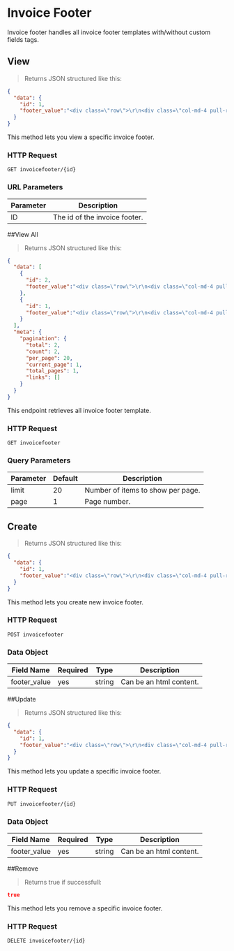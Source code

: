 # Invoice Footer 

Invoice footer handles all invoice footer templates with/without custom fields tags.

## View


> Returns JSON structured like this:

```json
{
  "data": {
    "id": 1,
    "footer_value":"<div class=\"row\">\r\n<div class=\"col-md-4 pull-right\">\r\n<strong>Total Tax:<\/strong>\r\n<span>{currency}{total_tax}<\/span>\r\n<\/div>\r\n<\/div>\r\n<div class=\"row\">\r\n   <div class=\"col-md-4 pull-right\">\r\n        <strong>Total:<\/strong>\r\n<span>{currency}{invoice_total}<\/span>\r\n<\/div>\r\n<\/div>\r\n\r\n<div class=\"row\">\r\n<div class=\"col-md-4 pull-right\">\r\n<strong>Current Balance:<\/strong>\r\n<span>{currency}{invoice_current_balance}<\/span>\r\n<\/div>\r\n<\/div>\r\n\r\n<div class=\"row\">&nbsp;<\/div>\r\n\r\n<div class=\"row\">\r\n<div class=\"col-md-12\">\r\nWe accept MasterCard, VISA, Discover, American Express and ACH payments. Do you have billing or payment questions? Contact billing at <b>{merchant_contact}<\/b>. We can also be reached via email, <b>{merchant_email}<\/b>.\r\n<\/div>\r\n<\/div>\r\n\r\n<div class=\"row\">&nbsp;<\/div>"
  }
}
```

This method lets you view a specific invoice footer.

### HTTP Request

`GET invoicefooter/{id}`

### URL Parameters

Parameter | Description
--------- | -----------
ID | The id of the invoice footer.

##View All

> Returns JSON structured like this:

```json
{
  "data": [
    {
      "id": 2,
      "footer_value":"<div class=\"row\">\r\n<div class=\"col-md-4 pull-right\">\r\n<strong>Total Tax:<\/strong>\r\n<span>{currency}{total_tax}<\/span>\r\n<\/div>\r\n<\/div>\r\n<div class=\"row\">\r\n   <div class=\"col-md-4 pull-right\">\r\n        <strong>Total:<\/strong>\r\n<span>{currency}{invoice_total}<\/span>\r\n<\/div>\r\n<\/div>\r\n\r\n<div class=\"row\">\r\n<div class=\"col-md-4 pull-right\">\r\n<strong>Current Balance:<\/strong>\r\n<span>{currency}{invoice_current_balance}<\/span>\r\n<\/div>\r\n<\/div>\r\n\r\n<div class=\"row\">&nbsp;<\/div>\r\n\r\n<div class=\"row\">\r\n<div class=\"col-md-12\">\r\nWe accept MasterCard, VISA, Discover, American Express and ACH payments. Do you have billing or payment questions? Contact billing at <b>{merchant_contact}<\/b>. We can also be reached via email, <b>{merchant_email}<\/b>.\r\n<\/div>\r\n<\/div>\r\n\r\n<div class=\"row\">&nbsp;<\/div>"
    },
    {
      "id": 1,
      "footer_value":"<div class=\"row\">\r\n<div class=\"col-md-4 pull-right\">\r\n<strong>Total Tax:<\/strong>\r\n<span>{currency}{total_tax}<\/span>\r\n<\/div>\r\n<\/div>\r\n<div class=\"row\">\r\n   <div class=\"col-md-4 pull-right\">\r\n        <strong>Total:<\/strong>\r\n<span>{currency}{invoice_total}<\/span>\r\n<\/div>\r\n<\/div>\r\n\r\n<div class=\"row\">\r\n<div class=\"col-md-4 pull-right\">\r\n<strong>Current Balance:<\/strong>\r\n<span>{currency}{invoice_current_balance}<\/span>\r\n<\/div>\r\n<\/div>\r\n\r\n<div class=\"row\">&nbsp;<\/div>\r\n\r\n<div class=\"row\">\r\n<div class=\"col-md-12\">\r\nWe accept MasterCard, VISA, Discover, American Express and ACH payments. Do you have billing or payment questions? Contact billing at <b>{merchant_contact}<\/b>. We can also be reached via email, <b>{merchant_email}<\/b>.\r\n<\/div>\r\n<\/div>\r\n\r\n<div class=\"row\">&nbsp;<\/div>"
    }
  ],
  "meta": {
    "pagination": {
      "total": 2,
      "count": 2,
      "per_page": 20,
      "current_page": 1,
      "total_pages": 1,
      "links": []
    }
  }
}
```

This endpoint retrieves all invoice footer template.

### HTTP Request

`GET invoicefooter`

### Query Parameters

Parameter | Default | Description
--------- | ------- | -----------
limit | 20 | Number of items to show per page.
page | 1 | Page number.

## Create

> Returns JSON structured like this:

```json
{
  "data": {
    "id": 1,
    "footer_value":"<div class=\"row\">\r\n<div class=\"col-md-4 pull-right\">\r\n<strong>Total Tax:<\/strong>\r\n<span>{currency}{total_tax}<\/span>\r\n<\/div>\r\n<\/div>\r\n<div class=\"row\">\r\n   <div class=\"col-md-4 pull-right\">\r\n        <strong>Total:<\/strong>\r\n<span>{currency}{invoice_total}<\/span>\r\n<\/div>\r\n<\/div>\r\n\r\n<div class=\"row\">\r\n<div class=\"col-md-4 pull-right\">\r\n<strong>Current Balance:<\/strong>\r\n<span>{currency}{invoice_current_balance}<\/span>\r\n<\/div>\r\n<\/div>\r\n\r\n<div class=\"row\">&nbsp;<\/div>\r\n\r\n<div class=\"row\">\r\n<div class=\"col-md-12\">\r\nWe accept MasterCard, VISA, Discover, American Express and ACH payments. Do you have billing or payment questions? Contact billing at <b>{merchant_contact}<\/b>. We can also be reached via email, <b>{merchant_email}<\/b>.\r\n<\/div>\r\n<\/div>\r\n\r\n<div class=\"row\">&nbsp;<\/div>"
  }
}
```

This method lets you create new invoice footer.

### HTTP Request

`POST invoicefooter`


### Data Object

Field Name | Required | Type | Description
---------|-----|------|------
footer_value | yes | string | Can be an html content.

##Update

> Returns JSON structured like this:

```json
{
  "data": {
    "id": 1,
    "footer_value":"<div class=\"row\">\r\n<div class=\"col-md-4 pull-right\">\r\n<strong>Total Tax:<\/strong>\r\n<span>{currency}{total_tax}<\/span>\r\n<\/div>\r\n<\/div>\r\n<div class=\"row\">\r\n   <div class=\"col-md-4 pull-right\">\r\n        <strong>Total:<\/strong>\r\n<span>{currency}{invoice_total}<\/span>\r\n<\/div>\r\n<\/div>\r\n\r\n<div class=\"row\">\r\n<div class=\"col-md-4 pull-right\">\r\n<strong>Current Balance:<\/strong>\r\n<span>{currency}{invoice_current_balance}<\/span>\r\n<\/div>\r\n<\/div>\r\n\r\n<div class=\"row\">&nbsp;<\/div>\r\n\r\n<div class=\"row\">\r\n<div class=\"col-md-12\">\r\nWe accept MasterCard, VISA, Discover, American Express and ACH payments. Do you have billing or payment questions? Contact billing at <b>{merchant_contact}<\/b>. We can also be reached via email, <b>{merchant_email}<\/b>.\r\n<\/div>\r\n<\/div>\r\n\r\n<div class=\"row\">&nbsp;<\/div>"
  }
}
```

This method lets you update a specific invoice footer.

### HTTP Request

`PUT invoicefooter/{id}`

### Data Object

Field Name | Required | Type | Description
---------|-----|------|------
footer_value | yes | string | Can be an html content.

##Remove

> Returns true if successfull:

```json
true
```

This method lets you remove a specific invoice footer.

### HTTP Request

`DELETE invoicefooter/{id}`

